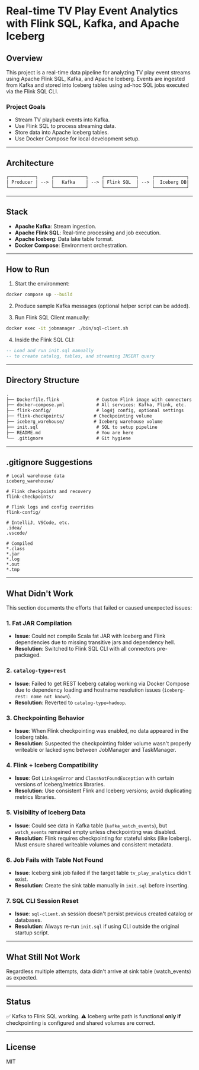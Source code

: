 # Real-time TV Play Event Analytics with Flink SQL, Kafka, and Apache Iceberg

## Overview
This project is a real-time data pipeline for analyzing TV play event streams using Apache Flink SQL, Kafka, and Apache Iceberg. Events are ingested from Kafka and stored into Iceberg tables using ad-hoc SQL jobs executed via the Flink SQL CLI.

### Project Goals
- Stream TV playback events into Kafka.
- Use Flink SQL to process streaming data.
- Store data into Apache Iceberg tables.
- Use Docker Compose for local development setup.

---

## Architecture
```txt
┌──────────┐     ┌────────────┐     ┌────────────┐     ┌────────────┐
│ Producer │ --> │   Kafka    │ --> │ Flink SQL  │ --> │  Iceberg DB│
└──────────┘     └────────────┘     └────────────┘     └────────────┘
```

---

## Stack
- **Apache Kafka**: Stream ingestion.
- **Apache Flink SQL**: Real-time processing and job execution.
- **Apache Iceberg**: Data lake table format.
- **Docker Compose**: Environment orchestration.

---

## How to Run
1. Start the environment:
```bash
docker compose up --build
```

2. Produce sample Kafka messages (optional helper script can be added).

3. Run Flink SQL Client manually:
```bash
docker exec -it jobmanager ./bin/sql-client.sh
```

4. Inside the Flink SQL CLI:
```sql
-- Load and run init.sql manually
-- to create catalog, tables, and streaming INSERT query
```

---

## Directory Structure
```txt
.
├── Dockerfile.flink              # Custom Flink image with connectors
├── docker-compose.yml            # All services: Kafka, Flink, etc.
├── flink-config/                 # log4j config, optional settings
├── flink-checkpoints/           # Checkpointing volume
├── iceberg_warehouse/           # Iceberg warehouse volume
├── init.sql                      # SQL to setup pipeline
├── README.md                     # You are here
└── .gitignore                    # Git hygiene
```

---

## .gitignore Suggestions
```gitignore
# Local warehouse data
iceberg_warehouse/

# Flink checkpoints and recovery
flink-checkpoints/

# Flink logs and config overrides
flink-config/

# IntelliJ, VSCode, etc.
.idea/
.vscode/

# Compiled
*.class
*.jar
*.log
*.out
*.tmp
```

---

## What Didn't Work
This section documents the efforts that failed or caused unexpected issues:

### 1. Fat JAR Compilation
- **Issue**: Could not compile Scala fat JAR with Iceberg and Flink dependencies due to missing transitive jars and dependency hell.
- **Resolution**: Switched to Flink SQL CLI with all connectors pre-packaged.

### 2. `catalog-type=rest`
- **Issue**: Failed to get REST Iceberg catalog working via Docker Compose due to dependency loading and hostname resolution issues (`iceberg-rest: name not known`).
- **Resolution**: Reverted to `catalog-type=hadoop`.

### 3. Checkpointing Behavior
- **Issue**: When Flink checkpointing was enabled, no data appeared in the Iceberg table.
- **Resolution**: Suspected the checkpointing folder volume wasn't properly writeable or lacked sync between JobManager and TaskManager.

### 4. Flink + Iceberg Compatibility
- **Issue**: Got `LinkageError` and `ClassNotFoundException` with certain versions of Iceberg/metrics libraries.
- **Resolution**: Use consistent Flink and Iceberg versions; avoid duplicating metrics libraries.

### 5. Visibility of Iceberg Data
- **Issue**: Could see data in Kafka table (`kafka_watch_events`), but `watch_events` remained empty unless checkpointing was disabled.
- **Resolution**: Flink requires checkpointing for stateful sinks (like Iceberg). Must ensure shared writeable volumes and consistent metadata.

### 6. Job Fails with Table Not Found
- **Issue**: Iceberg sink job failed if the target table `tv_play_analytics` didn't exist.
- **Resolution**: Create the sink table manually in `init.sql` before inserting.

### 7. SQL CLI Session Reset
- **Issue**: `sql-client.sh` session doesn't persist previous created catalog or databases.
- **Resolution**: Always re-run `init.sql` if using CLI outside the original startup script.

---

## What Still Not Work
Regardless multiple attempts, data didn't arrive at sink table (watch_events) as expected.

---

## Status
✅ Kafka to Flink SQL working.
⚠️ Iceberg write path is functional **only if** checkpointing is configured and shared volumes are correct.

---

## License
MIT
